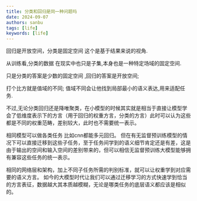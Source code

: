 ```yaml
---
title: 分类和回归是同一种问题吗
date: 2024-09-07
authors: sanbu
tags: [life]
keywords: [life]
---
```


回归是开放空间，分类是固定空间 这个是基于结果来说的视角.

从训练看,分类的数据 在现实中也只是子集,本身也是一种特定场域的固定空间.

只是分类的答案是少数的固定空间 ,回归的答案是开放空间;

打个比方就是值域的不同; 值域不同会让他找到局部最小的语义表达,用来适配任务.

不过,无论分类回归还是降唯聚类，在小模型的时候其实就是相当于直接让模型学会了低维度表示下的方言（用于回归的权重方言，分类的方言）此时可以认为这些都是不同的权重范畴，差别较大，此时也不需要统一表示。

相同模型可以做各类任务 比如cnn都能多元回归。 但在有无监督预训练模型的情况下可以直接迁移到这些子任务，至于任务间学到的语义细节肯定还是有差，这是由于输出的空间和输入空间的差别带来的，但可以相信无监督预训练大模型能够拥有兼容这些任务的统一表示。

相同的网络层和架构，加上不同子任务所需的判别标准，就可以让权重学到对应需要的语义方言。 如今的大模型时代让我们可以通过迁移学习的方式快速学到恰当的方言表征，数据越大其本质越模糊，无论是哪类任务的底层语义都应该是相似的。
